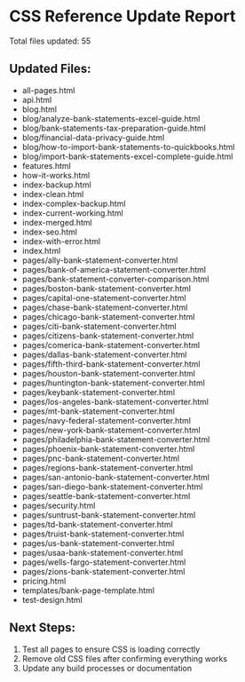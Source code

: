 # CSS Reference Update Report

Total files updated: 55

## Updated Files:

- all-pages.html
- api.html
- blog.html
- blog/analyze-bank-statements-excel-guide.html
- blog/bank-statements-tax-preparation-guide.html
- blog/financial-data-privacy-guide.html
- blog/how-to-import-bank-statements-to-quickbooks.html
- blog/import-bank-statements-excel-complete-guide.html
- features.html
- how-it-works.html
- index-backup.html
- index-clean.html
- index-complex-backup.html
- index-current-working.html
- index-merged.html
- index-seo.html
- index-with-error.html
- index.html
- pages/ally-bank-statement-converter.html
- pages/bank-of-america-statement-converter.html
- pages/bank-statement-converter-comparison.html
- pages/boston-bank-statement-converter.html
- pages/capital-one-statement-converter.html
- pages/chase-bank-statement-converter.html
- pages/chicago-bank-statement-converter.html
- pages/citi-bank-statement-converter.html
- pages/citizens-bank-statement-converter.html
- pages/comerica-bank-statement-converter.html
- pages/dallas-bank-statement-converter.html
- pages/fifth-third-bank-statement-converter.html
- pages/houston-bank-statement-converter.html
- pages/huntington-bank-statement-converter.html
- pages/keybank-statement-converter.html
- pages/los-angeles-bank-statement-converter.html
- pages/mt-bank-statement-converter.html
- pages/navy-federal-statement-converter.html
- pages/new-york-bank-statement-converter.html
- pages/philadelphia-bank-statement-converter.html
- pages/phoenix-bank-statement-converter.html
- pages/pnc-bank-statement-converter.html
- pages/regions-bank-statement-converter.html
- pages/san-antonio-bank-statement-converter.html
- pages/san-diego-bank-statement-converter.html
- pages/seattle-bank-statement-converter.html
- pages/security.html
- pages/suntrust-bank-statement-converter.html
- pages/td-bank-statement-converter.html
- pages/truist-bank-statement-converter.html
- pages/us-bank-statement-converter.html
- pages/usaa-bank-statement-converter.html
- pages/wells-fargo-statement-converter.html
- pages/zions-bank-statement-converter.html
- pricing.html
- templates/bank-page-template.html
- test-design.html

## Next Steps:

1. Test all pages to ensure CSS is loading correctly
2. Remove old CSS files after confirming everything works
3. Update any build processes or documentation
